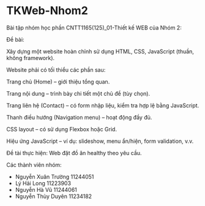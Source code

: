 # TKWeb-Nhom2

Bài tập nhóm học phần CNTT1165(125)_01-Thiết kế WEB của Nhóm 2:

Đề bài:

Xây dựng một website hoàn chỉnh sử dụng HTML, CSS, JavaScript (thuần, không framework).

Website phải có tối thiểu các phần sau:

Trang chủ (Home) – giới thiệu tổng quan.

Trang nội dung – trình bày chi tiết một chủ đề (tùy chọn).

Trang liên hệ (Contact) – có form nhập liệu, kiểm tra hợp lệ bằng JavaScript.

Thanh điều hướng (Navigation menu) – hoạt động đầy đủ.

CSS layout – có sử dụng Flexbox hoặc Grid.

Hiệu ứng JavaScript – ví dụ: slideshow, menu ẩn/hiện, form validation, v.v.


Đề tài thực hiện: Web đặt đồ ăn healthy theo yêu cầu.

Các thành viên nhóm:

- Nguyễn Xuân Trường 11244051
- Lý Hải Long 11223903
- Nguyễn Hà Vũ 11244061
- Nguyễn Thùy Duyên 11234182
